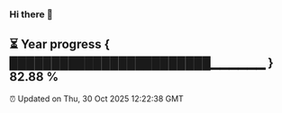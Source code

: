 ### Hi there 👋
⏳ Year progress { ████████████████████████▁▁▁▁▁▁ } 82.88 %
---
⏰ Updated on Thu, 30 Oct 2025 12:22:38 GMT

